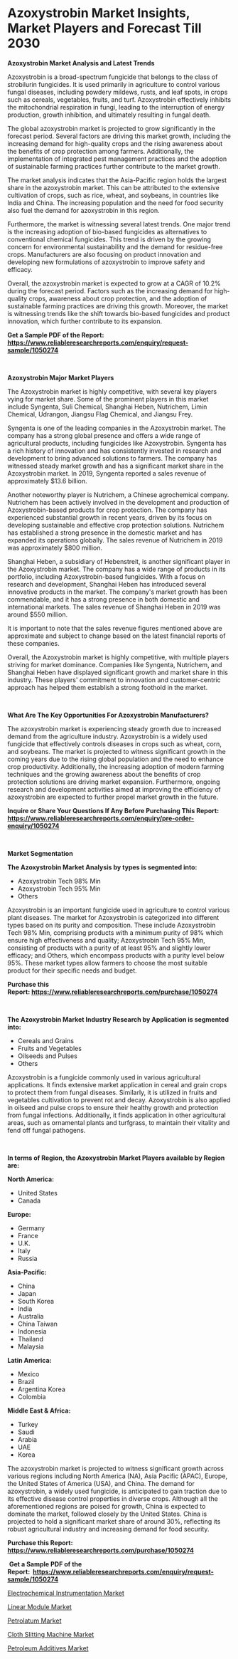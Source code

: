 <p><h1>Azoxystrobin Market Insights, Market Players and Forecast Till 2030</h1></p><p><strong>Azoxystrobin Market Analysis and Latest Trends</strong></p>
<p><p>Azoxystrobin is a broad-spectrum fungicide that belongs to the class of strobilurin fungicides. It is used primarily in agriculture to control various fungal diseases, including powdery mildews, rusts, and leaf spots, in crops such as cereals, vegetables, fruits, and turf. Azoxystrobin effectively inhibits the mitochondrial respiration in fungi, leading to the interruption of energy production, growth inhibition, and ultimately resulting in fungal death.</p><p>The global azoxystrobin market is projected to grow significantly in the forecast period. Several factors are driving this market growth, including the increasing demand for high-quality crops and the rising awareness about the benefits of crop protection among farmers. Additionally, the implementation of integrated pest management practices and the adoption of sustainable farming practices further contribute to the market growth.</p><p>The market analysis indicates that the Asia-Pacific region holds the largest share in the azoxystrobin market. This can be attributed to the extensive cultivation of crops, such as rice, wheat, and soybeans, in countries like India and China. The increasing population and the need for food security also fuel the demand for azoxystrobin in this region.</p><p>Furthermore, the market is witnessing several latest trends. One major trend is the increasing adoption of bio-based fungicides as alternatives to conventional chemical fungicides. This trend is driven by the growing concern for environmental sustainability and the demand for residue-free crops. Manufacturers are also focusing on product innovation and developing new formulations of azoxystrobin to improve safety and efficacy.</p><p>Overall, the azoxystrobin market is expected to grow at a CAGR of 10.2% during the forecast period. Factors such as the increasing demand for high-quality crops, awareness about crop protection, and the adoption of sustainable farming practices are driving this growth. Moreover, the market is witnessing trends like the shift towards bio-based fungicides and product innovation, which further contribute to its expansion.</p></p>
<p><strong>Get a Sample PDF of the Report:&nbsp; <a href="https://www.reliableresearchreports.com/enquiry/request-sample/1050274">https://www.reliableresearchreports.com/enquiry/request-sample/1050274</a></strong></p>
<p>&nbsp;</p>
<p><strong>Azoxystrobin Major Market Players</strong></p>
<p><p>The Azoxystrobin market is highly competitive, with several key players vying for market share. Some of the prominent players in this market include Syngenta, Suli Chemical, Shanghai Heben, Nutrichem, Limin Chemical, Udrangon, Jiangsu Flag Chemical, and Jiangsu Frey.</p><p>Syngenta is one of the leading companies in the Azoxystrobin market. The company has a strong global presence and offers a wide range of agricultural products, including fungicides like Azoxystrobin. Syngenta has a rich history of innovation and has consistently invested in research and development to bring advanced solutions to farmers. The company has witnessed steady market growth and has a significant market share in the Azoxystrobin market. In 2019, Syngenta reported a sales revenue of approximately $13.6 billion.</p><p>Another noteworthy player is Nutrichem, a Chinese agrochemical company. Nutrichem has been actively involved in the development and production of Azoxystrobin-based products for crop protection. The company has experienced substantial growth in recent years, driven by its focus on developing sustainable and effective crop protection solutions. Nutrichem has established a strong presence in the domestic market and has expanded its operations globally. The sales revenue of Nutrichem in 2019 was approximately $800 million.</p><p>Shanghai Heben, a subsidiary of Hebenstreit, is another significant player in the Azoxystrobin market. The company has a wide range of products in its portfolio, including Azoxystrobin-based fungicides. With a focus on research and development, Shanghai Heben has introduced several innovative products in the market. The company's market growth has been commendable, and it has a strong presence in both domestic and international markets. The sales revenue of Shanghai Heben in 2019 was around $550 million.</p><p>It is important to note that the sales revenue figures mentioned above are approximate and subject to change based on the latest financial reports of these companies.</p><p>Overall, the Azoxystrobin market is highly competitive, with multiple players striving for market dominance. Companies like Syngenta, Nutrichem, and Shanghai Heben have displayed significant growth and market share in this industry. These players' commitment to innovation and customer-centric approach has helped them establish a strong foothold in the market.</p></p>
<p>&nbsp;</p>
<p><strong>What Are The Key Opportunities For Azoxystrobin Manufacturers?</strong></p>
<p><p>The azoxystrobin market is experiencing steady growth due to increased demand from the agriculture industry. Azoxystrobin is a widely used fungicide that effectively controls diseases in crops such as wheat, corn, and soybeans. The market is projected to witness significant growth in the coming years due to the rising global population and the need to enhance crop productivity. Additionally, the increasing adoption of modern farming techniques and the growing awareness about the benefits of crop protection solutions are driving market expansion. Furthermore, ongoing research and development activities aimed at improving the efficiency of azoxystrobin are expected to further propel market growth in the future.</p></p>
<p><strong>Inquire or Share Your Questions If Any Before Purchasing This Report: <a href="https://www.reliableresearchreports.com/enquiry/pre-order-enquiry/1050274">https://www.reliableresearchreports.com/enquiry/pre-order-enquiry/1050274</a></strong></p>
<p>&nbsp;</p>
<p><strong>Market Segmentation</strong></p>
<p><strong>The Azoxystrobin Market Analysis by types is segmented into:</strong></p>
<p><ul><li>Azoxystrobin Tech 98% Min</li><li>Azoxystrobin Tech 95% Min</li><li>Others</li></ul></p>
<p><p>Azoxystrobin is an important fungicide used in agriculture to control various plant diseases. The market for Azoxystrobin is categorized into different types based on its purity and composition. These include Azoxystrobin Tech 98% Min, comprising products with a minimum purity of 98% which ensure high effectiveness and quality; Azoxystrobin Tech 95% Min, consisting of products with a purity of at least 95% and slightly lower efficacy; and Others, which encompass products with a purity level below 95%. These market types allow farmers to choose the most suitable product for their specific needs and budget.</p></p>
<p><strong>Purchase this Report:&nbsp;<a href="https://www.reliableresearchreports.com/purchase/1050274">https://www.reliableresearchreports.com/purchase/1050274</a></strong></p>
<p>&nbsp;</p>
<p><strong>The Azoxystrobin Market Industry Research by Application is segmented into:</strong></p>
<p><ul><li>Cereals and Grains</li><li>Fruits and Vegetables</li><li>Oilseeds and Pulses</li><li>Others</li></ul></p>
<p><p>Azoxystrobin is a fungicide commonly used in various agricultural applications. It finds extensive market application in cereal and grain crops to protect them from fungal diseases. Similarly, it is utilized in fruits and vegetables cultivation to prevent rot and decay. Azoxystrobin is also applied in oilseed and pulse crops to ensure their healthy growth and protection from fungal infections. Additionally, it finds application in other agricultural areas, such as ornamental plants and turfgrass, to maintain their vitality and fend off fungal pathogens.</p></p>
<p>&nbsp;</p>
<p><strong>In terms of Region, the Azoxystrobin Market Players available by Region are:</strong></p>
<p>
    <p> <strong> North America: </strong>
        <ul>
            <li>United States</li>
            <li>Canada</li>
        </ul>
        </p> 
    <p> <strong> Europe: </strong>
        <ul>
            <li>Germany</li>
            <li>France</li>
            <li>U.K.</li>
            <li>Italy</li>
            <li>Russia</li>
        </ul>
        </p> 
    <p> <strong> Asia-Pacific: </strong>
        <ul>
            <li>China</li>
            <li>Japan</li>
            <li>South Korea</li>
            <li>India</li>
            <li>Australia</li>
            <li>China Taiwan</li>
            <li>Indonesia</li>
            <li>Thailand</li>
            <li>Malaysia</li>
        </ul>
        </p> 
    <p> <strong> Latin America: </strong>
        <ul>
            <li>Mexico</li>
            <li>Brazil</li>
            <li>Argentina Korea</li>
            <li>Colombia</li>
        </ul>
        </p> 
    <p> <strong> Middle East & Africa: </strong>
        <ul>
            <li>Turkey</li>
            <li>Saudi</li>
            <li>Arabia</li>
            <li>UAE</li>
            <li>Korea</li>
        </ul>
    </p>
    </p>
<p><p>The azoxystrobin market is projected to witness significant growth across various regions including North America (NA), Asia Pacific (APAC), Europe, the United States of America (USA), and China. The demand for azoxystrobin, a widely used fungicide, is anticipated to gain traction due to its effective disease control properties in diverse crops. Although all the aforementioned regions are poised for growth, China is expected to dominate the market, followed closely by the United States. China is projected to hold a significant market share of around 30%, reflecting its robust agricultural industry and increasing demand for food security.</p></p>
<p><strong>Purchase this Report: <a href="https://www.reliableresearchreports.com/purchase/1050274">https://www.reliableresearchreports.com/purchase/1050274</a></strong></p>
<p>&nbsp;<strong>Get a Sample PDF of the Report:&nbsp;&nbsp;<a href="https://www.reliableresearchreports.com/enquiry/request-sample/1050274">https://www.reliableresearchreports.com/enquiry/request-sample/1050274</a></strong></p>
<p><strong></strong></p>
<p><p><a href="https://medium.com/@efrenmuller/analyzing-electrochemical-instrumentation-market-global-industry-perspective-and-forecast-2023-to-7c4fe5ed6991">Electrochemical Instrumentation Market</a></p><p><a href="https://medium.com/@jettiejohns/linear-module-market-furnishes-information-on-market-share-market-trends-and-market-growth-0dce56b54cf7">Linear Module Market</a></p><p><a href="https://github.com/FassouRP/Market-Research-Report-List-1/blob/main/petrolatum-market.md">Petrolatum Market</a></p><p><a href="https://medium.com/@melissahaag/cloth-slitting-machine-market-size-reveals-the-best-marketing-channels-in-global-industry-ab3ce6a3ab83">Cloth Slitting Machine Market</a></p><p><a href="https://github.com/ashepherd82/Market-Research-Report-List-1/blob/main/petroleum-additives-market.md">Petroleum Additives Market</a></p></p>